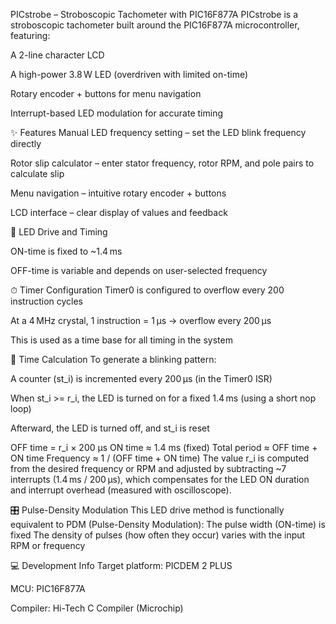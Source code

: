 PICstrobe – Stroboscopic Tachometer with PIC16F877A
PICstrobe is a stroboscopic tachometer built around the PIC16F877A microcontroller, featuring:

A 2-line character LCD

A high-power 3.8 W LED (overdriven with limited on-time)

Rotary encoder + buttons for menu navigation

Interrupt-based LED modulation for accurate timing

✨ Features
Manual LED frequency setting – set the LED blink frequency directly

Rotor slip calculator – enter stator frequency, rotor RPM, and pole pairs to calculate slip

Menu navigation – intuitive rotary encoder + buttons

LCD interface – clear display of values and feedback

🔦 LED Drive and Timing

ON-time is fixed to ~1.4 ms

OFF-time is variable and depends on user-selected frequency

⏱ Timer Configuration
Timer0 is configured to overflow every 200 instruction cycles

At a 4 MHz crystal, 1 instruction = 1 µs → overflow every 200 µs

This is used as a time base for all timing in the system

🧮 Time Calculation
To generate a blinking pattern:

A counter (st_i) is incremented every 200 µs (in the Timer0 ISR)

When st_i >= r_i, the LED is turned on for a fixed 1.4 ms (using a short nop loop)

Afterward, the LED is turned off, and st_i is reset

OFF time = r_i × 200 µs
ON time ≈ 1.4 ms (fixed)
Total period ≈ OFF time + ON time
Frequency ≈ 1 / (OFF time + ON time)
The value r_i is computed from the desired frequency or RPM and adjusted by subtracting ~7 interrupts (1.4 ms / 200 µs), which compensates for the LED ON duration and interrupt overhead (measured with oscilloscope).

🎛 Pulse-Density Modulation
This LED drive method is functionally equivalent to PDM (Pulse-Density Modulation):
The pulse width (ON-time) is fixed
The density of pulses (how often they occur) varies with the input RPM or frequency

💻 Development Info
Target platform: PICDEM 2 PLUS

MCU: PIC16F877A

Compiler: Hi-Tech C Compiler (Microchip)
